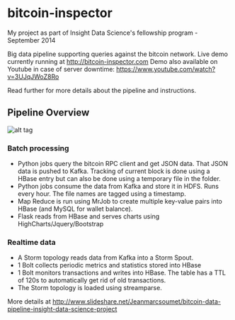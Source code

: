bitcoin-inspector
=================

My project as part of Insight Data Science's fellowship program - September 2014

Big data pipeline supporting queries against the bitcoin network.
Live demo currently running at http://bitcoin-inspector.com
Demo also available on Youtube in case of server downtime: https://www.youtube.com/watch?v=3UJqJWoZ8Ro



Read further for more details about the pipeline and instructions.

## Pipeline Overview

![alt tag](http://image.slidesharecdn.com/jean-marc-insightdataengineering-140925170658-phpapp02/95/bitcoin-data-pipeline-insight-data-science-project-september-2014-8-1024.jpg)


### Batch processing

- Python jobs query the bitcoin RPC client and get JSON data. That JSON data is pushed to Kafka. Tracking of current block is done using a HBase entry but can also be done using a temporary file in the folder.
- Python jobs consume the data from Kafka and store it in HDFS. Runs every hour. The file names are tagged using a timestamp.
- Map Reduce is run using MrJob to create multiple key-value pairs into HBase (and MySQL for wallet balance).
- Flask reads from HBase and serves charts using HighCharts/Jquery/Bootstrap

### Realtime data

- A Storm topology reads data from Kafka into a Storm Spout.
- 1 Bolt collects periodic metrics and statistics stored into HBase
- 1 Bolt monitors transactions and writes into HBase. The table has a TTL of 120s to automatically get rid of old transactions.
- The Storm topology is loaded using streamparse.




More details at http://www.slideshare.net/Jeanmarcsoumet/bitcoin-data-pipeline-insight-data-science-project

